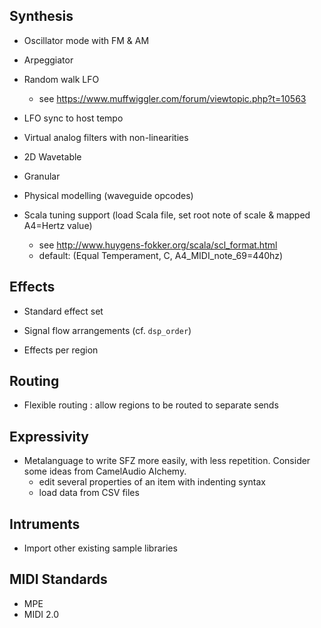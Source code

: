 ## Synthesis

- Oscillator mode with FM & AM

- Arpeggiator

- Random walk LFO
  - see https://www.muffwiggler.com/forum/viewtopic.php?t=10563

- LFO sync to host tempo

- Virtual analog filters with non-linearities

- 2D Wavetable

- Granular

- Physical modelling (waveguide opcodes)

- Scala tuning support (load Scala file, set root note of scale & mapped A4=Hertz value)
  - see http://www.huygens-fokker.org/scala/scl_format.html
  - default: (Equal Temperament, C, A4_MIDI_note_69=440hz) 

## Effects

- Standard effect set

- Signal flow arrangements
  (cf. `dsp_order`)

- Effects per region

## Routing

- Flexible routing : allow regions to be routed to separate sends

## Expressivity

- Metalanguage to write SFZ more easily, with less repetition.
  Consider some ideas from CamelAudio Alchemy.
  - edit several properties of an item with indenting syntax
  - load data from CSV files

## Intruments

- Import other existing sample libraries

## MIDI Standards

- MPE
- MIDI 2.0
